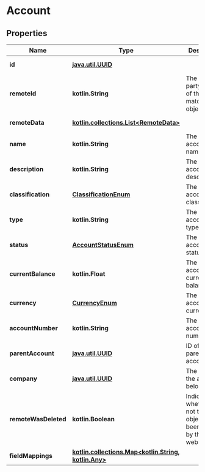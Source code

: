 
# Account

## Properties
Name | Type | Description | Notes
------------ | ------------- | ------------- | -------------
**id** | [**java.util.UUID**](java.util.UUID.md) |  |  [optional] [readonly]
**remoteId** | **kotlin.String** | The third-party API ID of the matching object. |  [optional]
**remoteData** | [**kotlin.collections.List&lt;RemoteData&gt;**](RemoteData.md) |  |  [optional] [readonly]
**name** | **kotlin.String** | The account&#39;s name. |  [optional]
**description** | **kotlin.String** | The account&#39;s description. |  [optional]
**classification** | [**ClassificationEnum**](ClassificationEnum.md) | The account&#39;s classification. |  [optional]
**type** | **kotlin.String** | The account&#39;s type. |  [optional]
**status** | [**AccountStatusEnum**](AccountStatusEnum.md) | The account&#39;s status. |  [optional]
**currentBalance** | **kotlin.Float** | The account&#39;s current balance. |  [optional]
**currency** | [**CurrencyEnum**](CurrencyEnum.md) | The account&#39;s currency. |  [optional]
**accountNumber** | **kotlin.String** | The account&#39;s number. |  [optional]
**parentAccount** | [**java.util.UUID**](java.util.UUID.md) | ID of the parent account. |  [optional]
**company** | [**java.util.UUID**](java.util.UUID.md) | The company the account belongs to. |  [optional]
**remoteWasDeleted** | **kotlin.Boolean** | Indicates whether or not this object has been deleted by third party webhooks. |  [optional] [readonly]
**fieldMappings** | [**kotlin.collections.Map&lt;kotlin.String, kotlin.Any&gt;**](kotlin.Any.md) |  |  [optional] [readonly]



